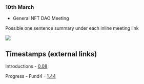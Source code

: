 
### 10th March

* General NFT DAO Meeting

Possible one sentence summary under each inline meeting link

[![](http://img.youtube.com/vi/PuFTQ13-bT0/0.jpg)](http://www.youtube.com/watch?v=PuFTQ13-bT0 "NFT-DAO meeting 3/10/21")


## Timestamps (external links)

Introductions - [0.08](https://youtu.be/PuFTQ13-bT0?t=8)

Progress - Fund4 - [1.44](https://youtu.be/PuFTQ13-bT0?t=144)
